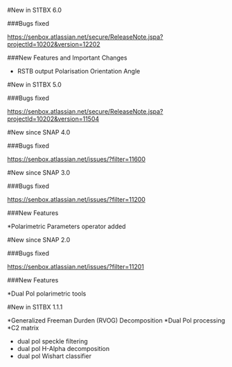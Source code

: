#New in S1TBX 6.0

###Bugs fixed 

https://senbox.atlassian.net/secure/ReleaseNote.jspa?projectId=10202&version=12202

###New Features and Important Changes
* RSTB output Polarisation Orientation Angle


#New in S1TBX 5.0

###Bugs fixed 

https://senbox.atlassian.net/secure/ReleaseNote.jspa?projectId=10202&version=11504

#New since SNAP 4.0

###Bugs fixed 

https://senbox.atlassian.net/issues/?filter=11600

#New since SNAP 3.0

###Bugs fixed 

https://senbox.atlassian.net/issues/?filter=11200

###New Features

*Polarimetric Parameters operator added

#New since SNAP 2.0

###Bugs fixed 

https://senbox.atlassian.net/issues/?filter=11201

###New Features

*Dual Pol polarimetric tools

#New in S1TBX 1.1.1

*Generalized Freeman Durden (RVOG) Decomposition
*Dual Pol processing
  *C2 matrix
  * dual pol speckle filtering
  * dual pol H-Alpha decomposition
  * dual pol Wishart classifier


